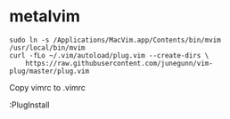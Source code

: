 # metalvim
```shell
sudo ln -s /Applications/MacVim.app/Contents/bin/mvim /usr/local/bin/mvim
curl -fLo ~/.vim/autoload/plug.vim --create-dirs \
    https://raw.githubusercontent.com/junegunn/vim-plug/master/plug.vim
```
Copy vimrc to .vimrc

:PlugInstall

